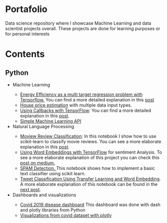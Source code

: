
# Portafolio

Data science repository where I showcase Machine Learning and data scientist projects overall. These projects are done for learning purposes or for personal interests

# Contents
## Python
<ul>
<li>Machine Learning</li>
	<ul>
		<li><a href="https://github.com/manuelgilm/data_science-portafolio/blob/master/machine_learning/energy_efficiency_regression/energy_efficiency_multi_target_regression_problem.ipynb">Energy Efficiency as a multi target regression problem with Tensorflow.</a>  You can find a more detailed explanation in this <a href="https://manuel-gilm.medium.com/multi-target-regression-with-tensorflow-a7d974cf5d89">post</a>
		</li>
		<li><a href ="https://github.com/manuelgilm/data_science-portafolio/blob/master/machine_learning/house_price_estimation_with_multiple_data_input_types/house_price_estimation_with_multiple_inputs-part1.ipynb"> House price estimation</a> with multiple data input types.
		</li>
		<li>
			<a href = "https://github.com/manuelgilm/data_science-portafolio/tree/master/machine_learning/using_callbacks_tensorflow">Using Callbacks with TensorFlow</a>: You can find a more detailed explanation in this <a href = "https://python.plainenglish.io/how-to-use-callbacks-with-tensorflow-and-keras-d0ecfc3961af">post</a>.
		</li>
		<li>
			<a href = "https://python.plainenglish.io/how-to-use-python-and-fastapi-to-deploy-machine-learning-models-on-heroku-61b96271d5b3">Simple Machine Learning API</a>
		</li>	
	</ul>


<li>Natural Language Processing</li>
	
<ul>
	<li>
		<a href = "https://github.com/manuelgilm/data_science-portafolio/tree/master/nlp/moviereview_classification">Moview Review Classification</a>: In this notebook I show how to use scikit-learn to classify movie reviews. You can see a more elaborate explanation in this <a href = "https://manuel-gilm.medium.com/movie-review-text-classification-using-scikit-learn-d72cd375a7d7">post</a>.
	</li>
	<li>
		<a href="https://github.com/manuelgilm/data_science-portafolio/tree/master/nlp/moviereview_classification_with_ml">Using Word Embeddings with TensorFlow</a> for sentiment Analysis. To see a more elaborate explanation of this project you can check this <a href = "https://manuel-gilm.medium.com/using-word-embeddings-with-tensorflow-for-movie-review-text-classification-6c943d14cca2">post on medium.</a>
	</li>
	<li>
		<a href = "https://github.com/manuelgilm/data_science-portafolio/tree/master/nlp/spam_detection">
			SPAM Detection.
		</a> This notebook shows how to implement a basic text classifier using scikit learn.
	</li>
	<li>
		<a href="https://github.com/manuelgilm/data_science-portafolio/tree/master/nlp/coronavirus_tweets">Tweet Classification Using Transfer Learning and Word Embedding</a>. A more elaborate explanation of this notebook can be found in the <a href="https://manuel-gilm.medium.com/using-transfer-learning-with-word-embeddings-for-text-classification-tasks-d16386251672">next post</a>.
	</li>
</ul>

<li>Dashboards and visualizations</li>
<ul>
	<li><a href="https://github.com/manuelgilm/data_science-portafolio/tree/master/dashboards/simple_covid_dashboard"> Covid 2019 disease dashboard</a> This dashboard was done with dash and plotly libraries from Python</li>
	<li><a href="https://github.com/manuelgilm/data_science-portafolio/blob/master/data_visual_covid.ipynb">Visualizations from covid dataset with plotly</a> 
	</li>
</ul>
</li>
</ul>
